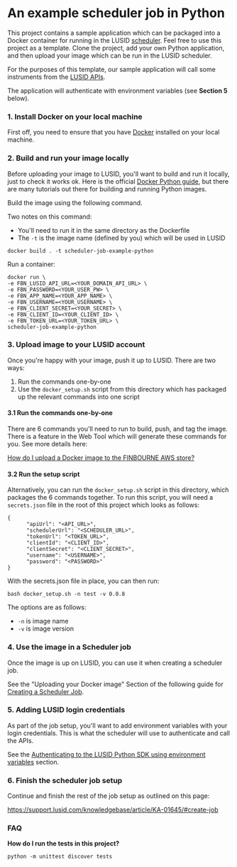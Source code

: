 # An example scheduler job in Python

This project contains a sample application which can be packaged into a Docker container for running in the LUSID [scheduler](https://www.lusid.com/scheduler2/swagger/index.html). Feel free to use this project as a template. Clone the project, add your own Python application, and then upload your image which can be run in the LUSID scheduler. 

For the purposes of this template, our sample application will call some instruments from the [LUSID APIs](https://www.lusid.com/api/swagger/index.html).

The application will authenticate with environment variables (see <b>Section 5</b> below).

### 1. Install Docker on your local machine

First off, you need to ensure that you have [Docker](https://www.docker.com/) installed on your local machine.

### 2. Build and run your image locally

Before uploading your image to LUSID, you'll want to build and run it locally, just to check it works ok. Here is the official [Docker Python guide](https://docs.docker.com/language/python/), but there are many tutorials out there for building and running Python images.

Build the image using the following command.

Two notes on this command:

* You'll need to run it in the same directory as the Dockerfile
* The `-t` is the image name (defined by you) which will be used in LUSID

```
docker build . -t scheduler-job-example-python
```

Run a container:

```
docker run \
-e FBN_LUSID_API_URL=<YOUR_DOMAIN_API_URL> \
-e FBN_PASSWORD=<YOUR_USER_PW> \
-e FBN_APP_NAME=<YOUR_APP_NAME> \
-e FBN_USERNAME=<YOUR_USERNAME> \
-e FBN_CLIENT_SECRET=<YOUR_SECRET> \
-e FBN_CLIENT_ID=<YOUR_CLIENT_ID> \
-e FBN_TOKEN_URL=<YOUR_TOKEN_URL> \
scheduler-job-example-python
```

### 3. Upload image to your LUSID account

Once you're happy with your image, push it up to LUSID. There are two ways:

1. Run the commands one-by-one
2. Use the `docker_setup.sh` script from this directory which has packaged up the relevant commands into one script

#### 3.1 Run the commands one-by-one

There are 6 commands you'll need to run to build, push, and tag the image. There is a feature in the Web Tool which will generate these commands for you. See more details here:

[How do I upload a Docker image to the FINBOURNE AWS store?](https://support.lusid.com/knowledgebase/article/KA-01698/en-us)


#### 3.2 Run the setup script

Alternatively, you can run the `docker_setup.sh` script in this directory, which packages the 6 commands together. To run this script, you will need a `secrets.json` file in the root of this project which looks as follows:

```
{
      "apiUrl": "<API_URL>",
      "schedulerUrl": "<SCHEDULER_URL>",
      "tokenUrl": "<TOKEN_URL>",
      "clientId": "<CLIENT_ID>",
      "clientSecret": "<CLIENT_SECRET>",
      "username": "<USERNAME>",
      "password": "<PASSWORD>"
}

```

With the secrets.json file in place, you can then run:

```
bash docker_setup.sh -n test -v 0.0.8
```

The options are as follows:

* `-n` is image name
* `-v` is image version


### 4. Use the image in a Scheduler job

Once the image is up on LUSID, you can use it when creating a scheduler job.

See the "Uploading your Docker image" Section of the following guide for [Creating a Scheduler Job](https://support.lusid.com/knowledgebase/article/KA-01645/#create-job).

### 5. Adding LUSID login credentials

As part of the job setup, you'll want to add environment variables with your login credentials. This is what the scheduler will use to authenticate and call the APIs.

See the [Authenticating to the LUSID Python SDK using environment variables](https://support.lusid.com/knowledgebase/article/KA-01645/#create-job) section.

### 6. Finish the scheduler job setup

Continue and finish the rest of the job setup as outlined on this page:

https://support.lusid.com/knowledgebase/article/KA-01645/#create-job


### FAQ

<b>How do I run the tests in this project?</b>

```
python -m unittest discover tests
```